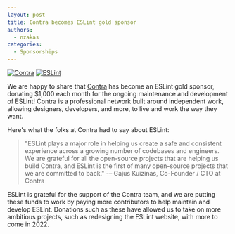 ```yaml
---
layout: post
title: Contra becomes ESLint gold sponsor
authors:
  - nzakas
categories:
  - Sponsorships
---
```


<p class="text-center">
    <a href="https://contra.com" title="Contra" rel="noopener nofollow" target="_blank"><img class="lazyload" width="170" data-src="/assets/img/logos/contra.jpg" alt="Contra" src="/assets/img/logos/contra.jpg"></a>
    <a href="https://eslint.org/" title="ESLint" target="_blank"><img class="lazyload" width="200" data-src="/assets/img/logo.svg" alt="ESLint" src="/assets/img/logo.svg"></a>
</p>

We are happy to share that [Contra](https://contra.com/) has become an ESLint gold sponsor, donating $1,000 each month for the ongoing maintenance and development of ESLint! Contra is a professional network built around independent work, allowing designers, developers, and more, to live and work the way they want.

Here's what the folks at Contra had to say about ESLint:

> "ESLint plays a major role in helping us create a safe and consistent experience across a growing number of codebases and engineers. We are grateful for all the open-source projects that are helping us build Contra, and ESLint is the first of many open-source projects that we are committed to back."
> -– Gajus Kuizinas, Co-Founder / CTO at Contra

ESLint is grateful for the support of the Contra team, and we are putting these funds to work by paying more contributors to help maintain and develop ESLint. Donations such as these have allowed us to take on more ambitious projects, such as redesigning the ESLint website, with more to come in 2022.
